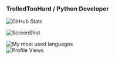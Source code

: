 ### TrolledTooHard / Python Developer

![GitHub Stats](https://github-readme-stats.vercel.app/api?username=TrolledTooHard&theme=radical)

![ScreenShot](https://media.discordapp.net/attachments/893863178700726344/894223017381609572/ClydexTTH.png?width=670&height=670)

![My most used languages](https://github-readme-stats.vercel.app/api/top-langs/?username=TrolledTooHard&theme=radical)  
![Profile Views](https://komarev.com/ghpvc/?username=TrolledTooHard)
